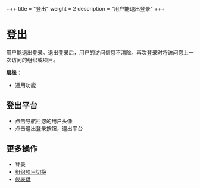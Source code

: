 ﻿+++
title = "登出"
weight = 2
description = "用户能退出登录"
+++

# 登出

用户能退出登录。退出登录后，用户的访问信息不清除。再次登录时将访问您上一次访问的组织或项目。

**层级：**

- 通用功能

<h2 id="1">登出平台</h2>

- 点击导航栏您的用户头像
- 点击退出登录按钮，退出平台

## 更多操作
- [登录](../login)
- [组织项目切换](../tenant_switch)
- [仪表盘](../dashboard)